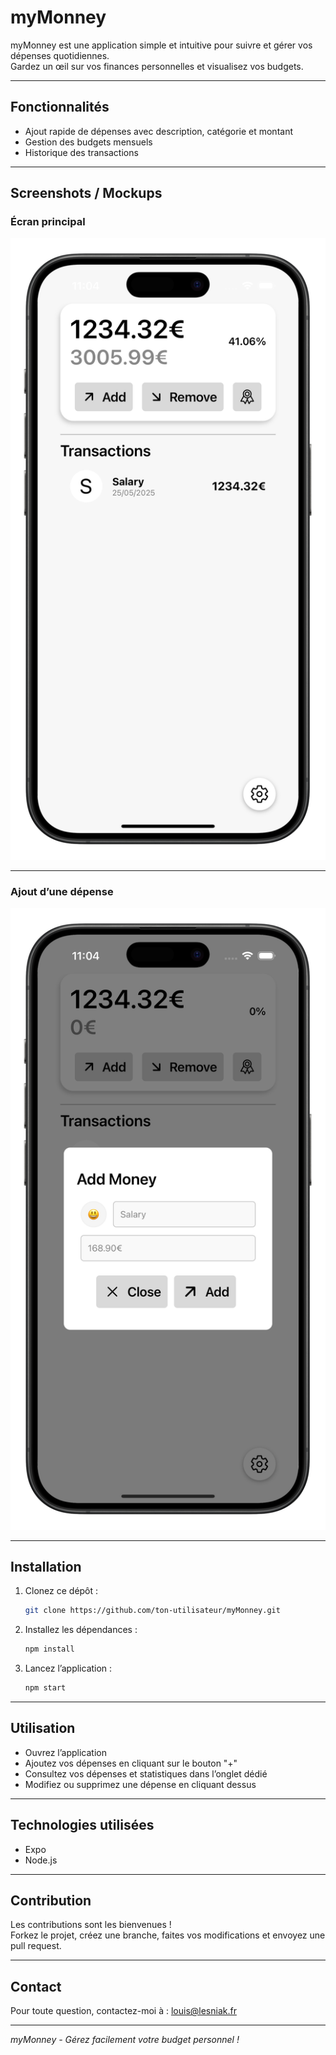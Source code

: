 # myMonney

myMonney est une application simple et intuitive pour suivre et gérer vos dépenses quotidiennes.  
Gardez un œil sur vos finances personnelles et visualisez vos budgets.

---

## Fonctionnalités

- Ajout rapide de dépenses avec description, catégorie et montant
- Gestion des budgets mensuels
- Historique des transactions

---

## Screenshots / Mockups

### Écran principal

![Mockup écran principal](./mockups/main_screen.png)

---

### Ajout d’une dépense

![Mockup ajout dépense](./mockups/add_expense.png)

---

## Installation

1. Clonez ce dépôt :

   ```bash
   git clone https://github.com/ton-utilisateur/myMonney.git
   ```

2. Installez les dépendances :

   ```bash
   npm install
   ```

3. Lancez l’application :
   ```bash
   npm start
   ```

---

## Utilisation

- Ouvrez l’application
- Ajoutez vos dépenses en cliquant sur le bouton "+"
- Consultez vos dépenses et statistiques dans l’onglet dédié
- Modifiez ou supprimez une dépense en cliquant dessus

---

## Technologies utilisées

- Expo
- Node.js

---

## Contribution

Les contributions sont les bienvenues !  
Forkez le projet, créez une branche, faites vos modifications et envoyez une pull request.

---

## Contact

Pour toute question, contactez-moi à : louis@lesniak.fr

---

_myMonney - Gérez facilement votre budget personnel !_
